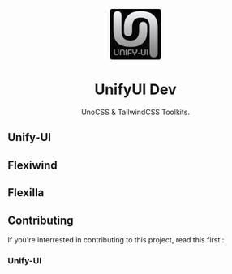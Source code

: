 <p align="center">
  <img src="./favicon-dark.png" style="width:100px;" />
  <h1 align="center">UnifyUI Dev</h1>
  <p align="center">UnoCSS & TailwindCSS Toolkits.</p>
</p>


## Unify-UI 



## Flexiwind


## Flexilla



## Contributing

If you're interrested in contributing to this project, read this first :

### Unify-UI

